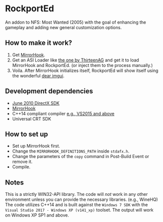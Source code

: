 # RockportEd
An addon to NFS: Most Wanted (2005) with the goal of enhancing the gameplay and adding new general customization options.

## How to make it work?
1. Get [MirrorHook](https://github.com/berkay2578/MirrorHook).
2. Get an ASI Loader like [the one by ThirteenAG](https://github.com/ThirteenAG/Ultimate-ASI-Loader) and get it to load MirrorHook and RockportEd. (or inject them to the process manually.)
3. Voila. After MirrorHook initializes itself, RockportEd will show itself using the wonderful [dear imgui](https://github.com/ocornut/imgui).

## Development dependencies
- [June 2010 DirectX SDK](https://www.microsoft.com/en-us/download/details.aspx?id=6812)
- [MirrorHook](https://github.com/berkay2578/MirrorHook)
- C++14 compliant compiler [e.g., VS2015 and above](https://www.visualstudio.com)
- Universal CRT SDK

## How to set up
- Set up MirrorHook first.
- Change the `MIRRORHOOK_DEFINITIONS_PATH` inside `stdafx.h`.
- Change the parameters of the `copy` command in Post-Build Event or remove it.
- Compile.

## Notes
This is a strictly WIN32-API library. The code will *not* work in any other environment unless you can provide the necessary libraries. (e.g., WineHQ)
The code utilizes C++14 and is built against the `Windows 7 SDK` with the `Visual Studio 2017 - Windows XP (v141_xp)` toolset. The output will work on Windows XP SP1 and above.
